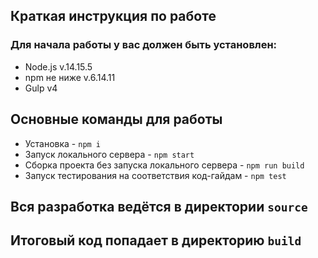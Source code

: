 ## Краткая инструкция по работе
### Для начала работы у вас должен быть установлен:
* Node.js v.14.15.5
* npm не ниже v.6.14.11
* Gulp v4
## Основные команды для работы
* Установка - `npm i`
* Запуск локального сервера - `npm start`
* Сборка проекта без запуска локального сервера - `npm run build`
* Запуск тестирования на соответствия код-гайдам - `npm test`

## Вся разработка ведётся в директории `source`
## Итоговый код попадает в директорию `build`
